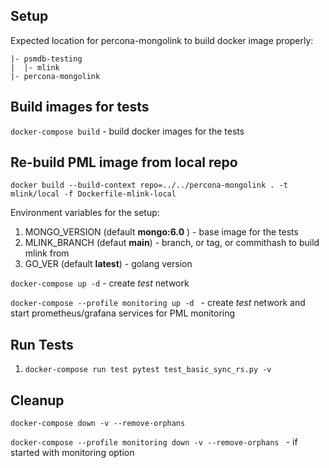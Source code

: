 ## Setup ##

Expected location for percona-mongolink to build docker image properly:
```
|- psmdb-testing
|  |- mlink
|- percona-mongolink
```

## Build images for tests

```docker-compose build``` - build docker images for the tests

## Re-build PML image from local repo ##

```docker build --build-context repo=../../percona-mongolink . -t mlink/local -f Dockerfile-mlink-local```

Environment variables for  the setup:
1) MONGO_VERSION (default **mongo:6.0** ) - base image for the tests
2) MLINK_BRANCH (defaut **main**) - branch, or tag, or commithash to build mlink from
3) GO_VER (default **latest**) - golang version

```docker-compose up -d``` - create *test* network

```docker-compose --profile monitoring up -d ``` - create *test* network and start prometheus/grafana services for PML monitoring

## Run Tests ##

1) ```docker-compose run test pytest test_basic_sync_rs.py -v```

## Cleanup ##

```docker-compose down -v --remove-orphans```

```docker-compose --profile monitoring down -v --remove-orphans ``` - if started with monitoring option
